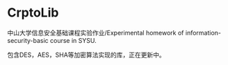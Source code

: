 # CrptoLib
中山大学信息安全基础课程实验作业/Experimental homework of information-security-basic course in SYSU.

包含DES，AES，SHA等加密算法实现的库，正在更新中。
